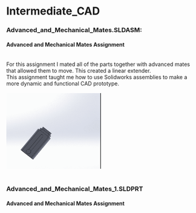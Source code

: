 # Intermediate_CAD

### Advanced_and_Mechanical_Mates.SLDASM:
#### Advanced and Mechanical Mates Assignment
<br />
For this assignment I mated all of the parts together with advanced mates that allowed them to move. This created a linear extender.<br />
This assignment taught me how to use Solidworks assemblies to make a more dynamic and functional CAD prototype.<br />
<br />



  <IMG SRC="Images/ezgif.com-gif-maker (1).gif"  width="250" height="200">
<br />
<br />
  
### Advanced_and_Mechanical_Mates_1.SLDPRT
#### Advanced and Mechanical Mates Assignment
